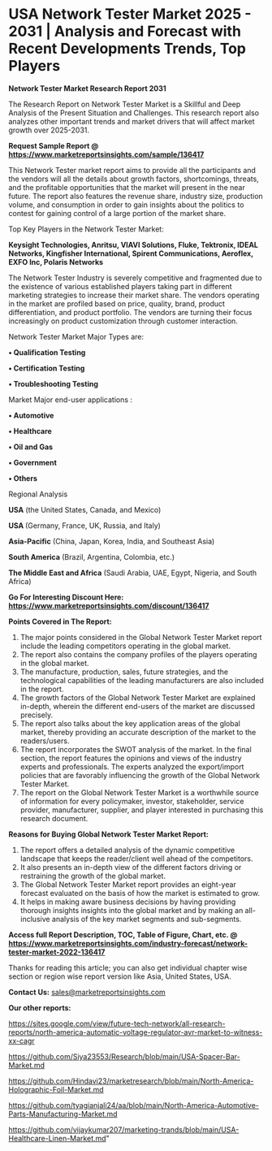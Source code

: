# USA Network Tester Market 2025 - 2031 | Analysis and Forecast with Recent Developments Trends, Top Players

<strong>Network Tester Market Research Report 2031</strong>

The Research Report on Network Tester Market is a Skillful and Deep Analysis of the Present Situation and Challenges. This research report also analyzes other important trends and market drivers that will affect market growth over 2025-2031.

<strong>Request Sample Report @ <a href=https://www.marketreportsinsights.com/sample/136417>https://www.marketreportsinsights.com/sample/136417</a></strong>

This Network Tester market report aims to provide all the participants and the vendors will all the details about growth factors, shortcomings, threats, and the profitable opportunities that the market will present in the near future. The report also features the revenue share, industry size, production volume, and consumption in order to gain insights about the politics to contest for gaining control of a large portion of the market share.

Top Key Players in the Network Tester Market:

<strong>Keysight Technologies, Anritsu, VIAVI Solutions, Fluke, Tektronix, IDEAL Networks, Kingfisher International, Spirent Communications, Aeroflex, EXFO Inc, Polaris Networks</strong>

The Network Tester Industry is severely competitive and fragmented due to the existence of various established players taking part in different marketing strategies to increase their market share. The vendors operating in the market are profiled based on price, quality, brand, product differentiation, and product portfolio. The vendors are turning their focus increasingly on product customization through customer interaction.

Network Tester Market Major Types are:

<strong>• Qualification Testing

• Certification Testing

• Troubleshooting Testing</strong>

Market Major end-user applications :

<strong>• Automotive

• Healthcare

• Oil and Gas

• Government

• Others</strong>

Regional Analysis

</u><strong><b>USA</b></strong> (the United States, Canada, and Mexico)

<strong><b>USA </b></strong>(Germany, France, UK, Russia, and Italy)

<strong><b>Asia-Pacific</b></strong> (China, Japan, Korea, India, and Southeast Asia)

<strong><b>South America</b></strong> (Brazil, Argentina, Colombia, etc.)

<strong><b>The Middle East and Africa</b></strong> (Saudi Arabia, UAE, Egypt, Nigeria, and South Africa)

<strong>Go For Interesting Discount Here: <a href=https://www.marketreportsinsights.com/discount/136417>https://www.marketreportsinsights.com/discount/136417</a></strong>

<strong>Points Covered in The Report:</strong>
<ol>
  <li>The major points considered in the Global Network Tester Market report include the leading competitors operating in the global market.</li>
  <li>The report also contains the company profiles of the players operating in the global market.</li>
  <li>The manufacture, production, sales, future strategies, and the technological capabilities of the leading manufacturers are also included in the report.</li>
  <li>The growth factors of the Global Network Tester Market are explained in-depth, wherein the different end-users of the market are discussed precisely.</li>
  <li>The report also talks about the key application areas of the global market, thereby providing an accurate description of the market to the readers/users.</li>
  <li>The report incorporates the SWOT analysis of the market. In the final section, the report features the opinions and views of the industry experts and professionals. The experts analyzed the export/import policies that are favorably influencing the growth of the Global Network Tester Market.</li>
  <li>The report on the Global Network Tester Market is a worthwhile source of information for every policymaker, investor, stakeholder, service provider, manufacturer, supplier, and player interested in purchasing this research document.</li>
</ol>
<strong>Reasons for Buying Global Network Tester Market Report:</strong>

<ol>
  <li>The report offers a detailed analysis of the dynamic competitive landscape that keeps the reader/client well ahead of the competitors.</li>
  <li>It also presents an in-depth view of the different factors driving or restraining the growth of the global market.</li>
  <li>The Global Network Tester Market report provides an eight-year forecast evaluated on the basis of how the market is estimated to grow.</li>
  <li>It helps in making aware business decisions by having providing thorough insights insights into the global market and by making an all-inclusive analysis of the key market segments and sub-segments.</li>
</ol>
<strong>Access full Report Description, TOC, Table of Figure, Chart, etc. @ <a href=https://www.marketreportsinsights.com/industry-forecast/network-tester-market-2022-136417>https://www.marketreportsinsights.com/industry-forecast/network-tester-market-2022-136417</a></strong>


Thanks for reading this article; you can also get individual chapter wise section or region wise report version like Asia, United States, USA.

<strong>Contact Us:</strong>
sales@marketreportsinsights.com

<strong>Our other reports:</strong>

<a href=https://sites.google.com/view/future-tech-network/all-research-reports/north-america-automatic-voltage-regulator-avr-market-to-witness-xx-cagr>https://sites.google.com/view/future-tech-network/all-research-reports/north-america-automatic-voltage-regulator-avr-market-to-witness-xx-cagr</a>

<a href=https://github.com/Siya23553/Research/blob/main/USA-Spacer-Bar-Market.md>https://github.com/Siya23553/Research/blob/main/USA-Spacer-Bar-Market.md</a>

<a href=https://github.com/Hindavi23/marketresearch/blob/main/North-America-Holographic-Foil-Market.md>https://github.com/Hindavi23/marketresearch/blob/main/North-America-Holographic-Foil-Market.md</a>

<a href=https://github.com/tyagianjali24/aa/blob/main/North-America-Automotive-Parts-Manufacturing-Market.md>https://github.com/tyagianjali24/aa/blob/main/North-America-Automotive-Parts-Manufacturing-Market.md</a>

<a href=https://github.com/vijaykumar207/marketing-trands/blob/main/USA-Healthcare-Linen-Market.md>https://github.com/vijaykumar207/marketing-trands/blob/main/USA-Healthcare-Linen-Market.md</a>"
